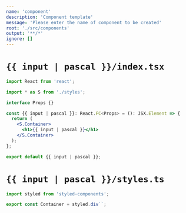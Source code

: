 ```yaml
---
name: 'component'
description: 'Component template'
message: 'Please enter the name of component to be created'
root: './src/components'
output: '**/*'
ignore: []
---
```


# `{{ input | pascal }}/index.tsx`

```jsx
import React from 'react';

import * as S from './styles';

interface Props {}

const {{ input | pascal }}: React.FC<Props> = (): JSX.Element => {
  return (
    <S.Container>
      <h1>{{ input | pascal }}</h1>
    </S.Container>
  );
};

export default {{ input | pascal }};

```

# `{{ input | pascal }}/styles.ts`

```js
import styled from 'styled-components';

export const Container = styled.div``;

```
